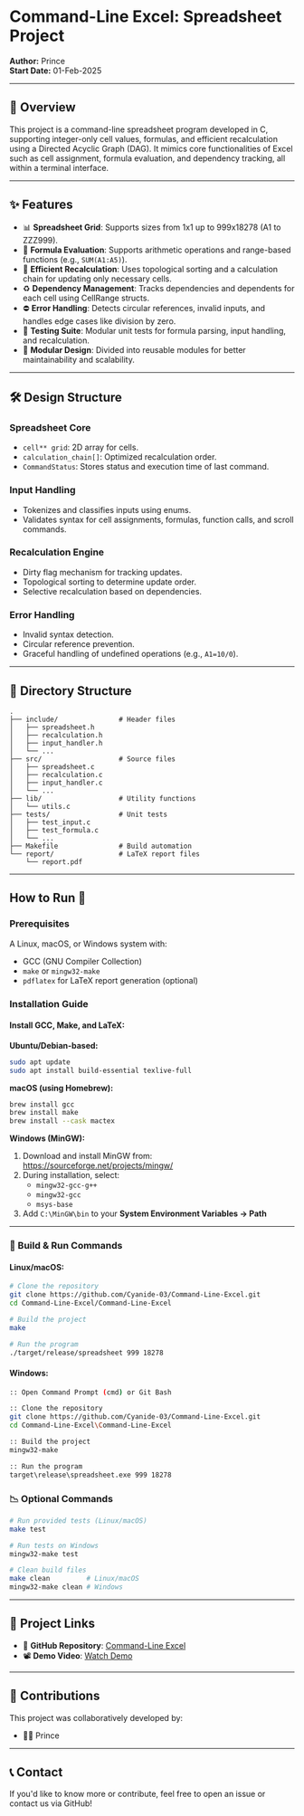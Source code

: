 # Command-Line Excel: Spreadsheet Project

**Author:** Prince\
**Start Date:** 01-Feb-2025

---

## 📌 Overview

This project is a command-line spreadsheet program developed in C, supporting integer-only cell values, formulas, and efficient recalculation using a Directed Acyclic Graph (DAG). It mimics core functionalities of Excel such as cell assignment, formula evaluation, and dependency tracking, all within a terminal interface.

---

## ✨ Features

- 📊 **Spreadsheet Grid**: Supports sizes from 1x1 up to 999x18278 (A1 to ZZZ999).
- 🔗 **Formula Evaluation**: Supports arithmetic operations and range-based functions (e.g., `SUM(A1:A5)`).
- 🔄 **Efficient Recalculation**: Uses topological sorting and a calculation chain for updating only necessary cells.
- ♻️ **Dependency Management**: Tracks dependencies and dependents for each cell using CellRange structs.
- ⛔ **Error Handling**: Detects circular references, invalid inputs, and handles edge cases like division by zero.
- 🧪 **Testing Suite**: Modular unit tests for formula parsing, input handling, and recalculation.
- 🧱 **Modular Design**: Divided into reusable modules for better maintainability and scalability.

---

## 🛠️ Design Structure

### Spreadsheet Core

- `cell** grid`: 2D array for cells.
- `calculation_chain[]`: Optimized recalculation order.
- `CommandStatus`: Stores status and execution time of last command.

### Input Handling

- Tokenizes and classifies inputs using enums.
- Validates syntax for cell assignments, formulas, function calls, and scroll commands.

### Recalculation Engine

- Dirty flag mechanism for tracking updates.
- Topological sorting to determine update order.
- Selective recalculation based on dependencies.

### Error Handling

- Invalid syntax detection.
- Circular reference prevention.
- Graceful handling of undefined operations (e.g., `A1=10/0`).

---

## 🤩 Directory Structure

```plaintext
.
├── include/               # Header files
│   ├── spreadsheet.h
│   ├── recalculation.h
│   ├── input_handler.h
│   └── ...
├── src/                   # Source files
│   ├── spreadsheet.c
│   ├── recalculation.c
│   ├── input_handler.c
│   └── ...
├── lib/                   # Utility functions
│   └── utils.c
├── tests/                 # Unit tests
│   ├── test_input.c
│   ├── test_formula.c
│   └── ...
├── Makefile               # Build automation
└── report/                # LaTeX report files
    └── report.pdf
```

---

## How to Run 🚀

### Prerequisites

A Linux, macOS, or Windows system with:
- GCC (GNU Compiler Collection)
- `make` or `mingw32-make`
- `pdflatex` for LaTeX report generation (optional)

### Installation Guide

#### Install GCC, Make, and LaTeX:

**Ubuntu/Debian-based:**
```bash
sudo apt update
sudo apt install build-essential texlive-full
```

**macOS (using Homebrew):**
```bash
brew install gcc
brew install make
brew install --cask mactex
```

**Windows (MinGW):**
1. Download and install MinGW from: https://sourceforge.net/projects/mingw/
2. During installation, select:
   - `mingw32-gcc-g++`
   - `mingw32-gcc`
   - `msys-base`
3. Add `C:\MinGW\bin` to your **System Environment Variables → Path**

---

### 🔢 Build & Run Commands

#### Linux/macOS:
```bash
# Clone the repository
git clone https://github.com/Cyanide-03/Command-Line-Excel.git
cd Command-Line-Excel/Command-Line-Excel

# Build the project
make

# Run the program
./target/release/spreadsheet 999 18278
```

#### Windows:
```bash
:: Open Command Prompt (cmd) or Git Bash

:: Clone the repository
git clone https://github.com/Cyanide-03/Command-Line-Excel.git
cd Command-Line-Excel\Command-Line-Excel

:: Build the project
mingw32-make

:: Run the program
target\release\spreadsheet.exe 999 18278
```

### 📉 Optional Commands
```bash
# Run provided tests (Linux/macOS)
make test

# Run tests on Windows
mingw32-make test

# Clean build files
make clean         # Linux/macOS
mingw32-make clean # Windows
```

---

## 🔗 Project Links

- 📁 **GitHub Repository**: [Command-Line Excel](https://github.com/Cyanide-03/Command-Line-Excel)
- 📽️ **Demo Video**: [Watch Demo](https://csciitd-my.sharepoint.com/:v:/g/personal/ph1221248_iitd_ac_in/EYGqIFa5qNRIl2LBnGHC8h8BVRATkNtxBRx4TYOI_3kHiQ?e=2s2BGr)

---

## 📣 Contributions

This project was collaboratively developed by:

- 👨‍💻 Prince

---

## 📞 Contact

If you'd like to know more or contribute, feel free to open an issue or contact us via GitHub!

